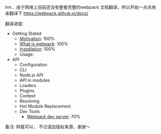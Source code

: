 hm... 由于网络上目前还没有整套完整的webpack 文档翻译，所以开始一点点地来翻译下 https://webpack.github.io/docs/


翻译进度:
<ul>
	<li>
		Getting Stated
		<ul>
			<li><a href="getting started/motivation/README.md">Motivation</a>: 100%</li>
			<li><a href="getting started/what is webpack/README.md">What is webpack</a>: 100%</li>
			<li><a href="getting started/installation/README.md">Installation</a>: 100%</li>
			<li>Usage:</li>
		</ul>
	</li>
	<li>
		API
		<ul>
			<li>Configuration</li>
			<li>CLI</li>
			<li>Node.js API</li>
			<li>API in modules</li>
			<li>Loaders</li>
			<li>Plugins</li>
			<li>Context</li>
			<li>Resolving</li>
			<li>Hot Module Replacement</li>
			<li>
				Dev Tools
				<ul>
					<li><a href="api/webpack-dev-server/README.md">Webpack dev server</a>: 70%</li>
				</ul>
			</li>
		</ul>
	</li>
</ul>

备注:
转载可以， 不过请加版权来源，谢谢～